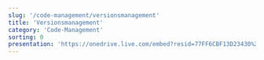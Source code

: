 ```yaml
---
slug: '/code-management/versionsmanagement'
title: 'Versionsmanagement'
category: 'Code-Management'
sorting: 0
presentation: 'https://onedrive.live.com/embed?resid=77FF6CBF13D23430%21108927&authkey=%21AGkA-O_BHQNnDHc&em=2&wdAr=1.7777777777777777'
---
```

